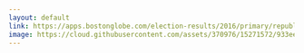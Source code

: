 ```yaml
---
layout: default
link: https://apps.bostonglobe.com/election-results/2016/primary/republican/massachusetts/
image: https://cloud.githubusercontent.com/assets/370976/15271572/933eec80-1a1e-11e6-95f2-960d8778518c.jpg
---
```

